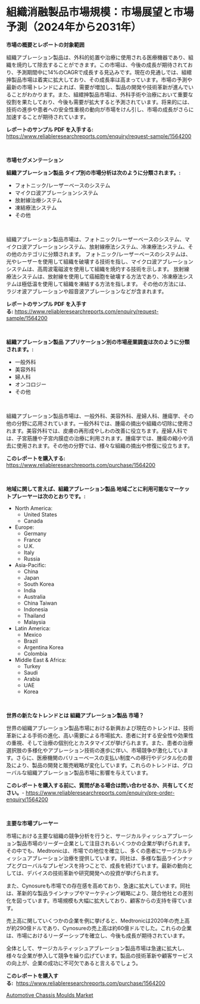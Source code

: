 <p><h1>組織消融製品市場規模：市場展望と市場予測（2024年から2031年）</h1></p><p><strong>市場の概要とレポートの対象範囲</strong></p>
<p><p>組織アブレーション製品は、外科的処置や治療に使用される医療機器であり、組織を焼灼して除去することができます。この市場は、今後の成長が期待されており、予測期間中に14%のCAGRで成長する見込みです。現在の見通しでは、組繧抻製品市場は着実に拡大しており、その成長率は高まっています。市場の予測や最新の市場トレンドによれば、需要が増加し、製品の開発や技術革新が進んでいることがわかります。また、組繧抻製品市場は、外科手術や治療において重要な役割を果たしており、今後も需要が拡大すると予測されています。将来的には、技術の進歩や患者への安全性重視の動向が市場をけん引し、市場の成長がさらに加速することが期待されています。</p></p>
<p><strong>レポートのサンプル PDF を入手する:</strong> <a href="https://www.reliableresearchreports.com/enquiry/request-sample/1564200">https://www.reliableresearchreports.com/enquiry/request-sample/1564200</a></p>
<p>&nbsp;</p>
<p><strong>市場セグメンテーション</strong></p>
<p><strong>組織アブレーション製品 タイプ別の市場分析は次のように分類されます。:</strong></p>
<p><ul><li>フォトニック/レーザーベースのシステム</li><li>マイクロ波アブレーションシステム</li><li>放射線治療システム</li><li>凍結療法システム</li><li>その他</li></ul></p>
<p>&nbsp;</p>
<p><p>組織アブレーション製品市場は、フォトニック/レーザーベースのシステム、マイクロ波アブレーションシステム、放射線療法システム、冷凍療法システム、その他のカテゴリに分類されます。 フォトニック/レーザーベースのシステムは、光やレーザーを使用して組織を破壊する技術を指し、マイクロ波アブレーションシステムは、高周波電磁波を使用して組織を焼灼する技術を示します。 放射線療法システムは、放射線を使用して癌細胞を破壊する方法であり、冷凍療法システムは極低温を使用して組織を凍結する方法を指します。 その他の方法には、ラジオ波アブレーションや超音波アブレーションなどが含まれます。</p></p>
<p><strong>レポートのサンプル PDF を入手する:</strong>&nbsp;<a href="https://www.reliableresearchreports.com/enquiry/request-sample/1564200">https://www.reliableresearchreports.com/enquiry/request-sample/1564200</a></p>
<p>&nbsp;</p>
<p><strong> 組織アブレーション製品 アプリケーション別の市場産業調査は次のように分類されます。:</strong></p>
<p><ul><li>一般外科</li><li>美容外科</li><li>婦人科</li><li>オンコロジー</li><li>その他</li></ul></p>
<p>&nbsp;</p>
<p><p>組織アブレーション製品市場は、一般外科、美容外科、産婦人科、腫瘍学、その他の分野に応用されています。一般外科では、腫瘍の摘出や組織の切除に使用されます。美容外科では、皮膚の再形成やしわの改善に役立ちます。産婦人科では、子宮筋腫や子宮内膜症の治療に利用されます。腫瘍学では、腫瘍の縮小や消去に使用されます。その他の分野では、様々な組織の摘出や修復に役立ちます。</p></p>
<p><strong>このレポートを購入する:</strong>&nbsp; <a href="https://www.reliableresearchreports.com/purchase/1564200">https://www.reliableresearchreports.com/purchase/1564200</a></p>
<p>&nbsp;</p>
<p><strong>地域に関して言えば、組織アブレーション製品 地域ごとに利用可能なマーケットプレーヤーは次のとおりです。:</strong></p>
<p><ul>
    <li>
        North America:
        <ul>
            <li>United States</li>
            <li>Canada</li>
        </ul>
    </li>
    <li>
        Europe:
        <ul>
            <li>Germany</li>
            <li>France</li>
            <li>U.K.</li>
            <li>Italy</li>
            <li>Russia</li>
        </ul>
    </li>
    <li>
        Asia-Pacific:
        <ul>
            <li>China</li>
            <li>Japan</li>
            <li>South Korea</li>
            <li>India</li>
            <li>Australia</li>
            <li>China Taiwan</li>
            <li>Indonesia</li>
            <li>Thailand</li>
            <li>Malaysia</li>
        </ul>
    </li>
    <li>
        Latin America:
        <ul>
            <li>Mexico</li>
            <li>Brazil</li>
            <li>Argentina Korea</li>
            <li>Colombia</li>
        </ul>
    </li>
    <li>
        Middle East & Africa:
        <ul>
            <li>Turkey</li>
            <li>Saudi</li>
            <li>Arabia</li>
            <li>UAE</li>
            <li>Korea</li>
        </ul>
    </li>
    </ul></p>
<p>&nbsp;</p>
<p><strong>世界の新たなトレンドとは 組織アブレーション製品 市場？</strong></p>
<p><p>世界の組織アブレーション製品市場における新興および現在のトレンドは、技術革新による手術の進化、高い需要による市場拡大、患者に対する安全性や効果性の重視、そして治療の個別化とカスタマイズが挙げられます。また、患者の治療選択肢の多様化やアブレーション技術の進歩に伴い、市場競争が激化しています。さらに、医療機関のバリューベースの支払い制度への移行やデジタル化の普及により、製品の開発と販売戦略が変化しています。これらのトレンドは、グローバルな組織アブレーション製品市場に影響を与えています。</p></p>
<p><strong>このレポートを購入する前に、質問がある場合は問い合わせるか、共有してください。</strong>- <a href="https://www.reliableresearchreports.com/enquiry/pre-order-enquiry/1564200">https://www.reliableresearchreports.com/enquiry/pre-order-enquiry/1564200</a></p>
<p>&nbsp;</p>
<p><strong>主要な市場プレーヤー</strong></p>
<p><p>市場における主要な組織の競争分析を行うと、サージカルティッシュアブレーション製品市場のリーダー企業として注目されるいくつかの企業が挙げられます。その中でも、Medtronicは、市場での地位を確立し、多くの患者にサージカルティッシュアブレーション治療を提供しています。同社は、多様な製品ラインナップとグローバルなプレゼンスを持つことで、成長を続けています。最新の動向としては、デバイスの技術革新や研究開発への投資が挙げられます。</p><p>また、Cynosureも市場での存在感を高めており、急速に拡大しています。同社は、革新的な製品ラインナップやマーケティング戦略により、競合他社との差別化を図っています。市場規模も大幅に拡大しており、顧客からの支持を得ています。</p><p>売上高に関していくつかの企業を例に挙げると、Medtronicは2020年の売上高が約290億ドルであり、Cynosureの売上高は約60億ドルでした。これらの企業は、市場におけるリーダーシップを確立し、今後も成長が期待されています。</p><p>全体として、サージカルティッシュアブレーション製品市場は急速に拡大し、様々な企業が参入して競争を繰り広げています。製品の技術革新や顧客サービスの向上が、企業の成功に不可欠であると言えるでしょう。</p></p>
<p><strong>このレポートを購入する:</strong>&nbsp;&nbsp;<a href="https://www.reliableresearchreports.com/purchase/1564200">https://www.reliableresearchreports.com/purchase/1564200</a></p>
<p><p><a href="https://rainy-horn-d69.notion.site/Automotive-Chassis-Moulds-Market-Research-Report-Reveals-The-Latest-Trends-And-Opportunities-of-this-1d2d186bfe79447695dbe021546a22a1">Automotive Chassis Moulds Market</a></p></p>